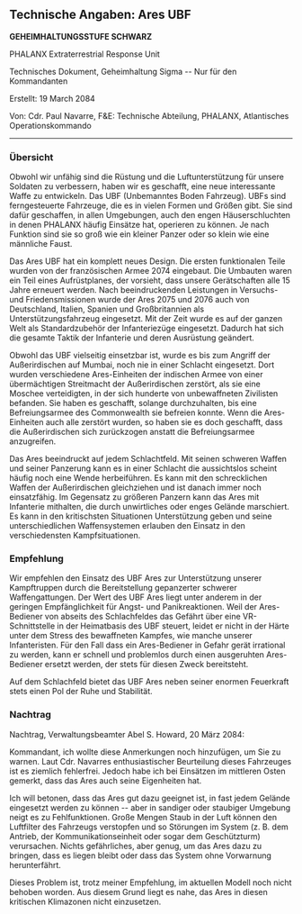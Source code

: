 ## Technische Angaben: Ares UBF

**GEHEIMHALTUNGSSTUFE SCHWARZ**

PHALANX Extraterrestrial Response Unit

Technisches Dokument, Geheimhaltung Sigma -- Nur für den Kommandanten

Erstellt: 19 March 2084

Von: Cdr. Paul Navarre, F&E: Technische Abteilung, PHALANX, Atlantisches
Operationskommando

------------------------------------------------------------------------

### Übersicht

Obwohl wir unfähig sind die Rüstung und die Luftunterstützung für unsere
Soldaten zu verbessern, haben wir es geschafft, eine neue interessante
Waffe zu entwickeln. Das UBF (Unbemanntes Boden Fahrzeug). UBFs sind
ferngesteuerte Fahrzeuge, die es in vielen Formen und Größen gibt. Sie
sind dafür geschaffen, in allen Umgebungen, auch den engen
Häuserschluchten in denen PHALANX häufig Einsätze hat, operieren zu
können. Je nach Funktion sind sie so groß wie ein kleiner Panzer oder so
klein wie eine männliche Faust.

Das Ares UBF hat ein komplett neues Design. Die ersten funktionalen
Teile wurden von der französischen Armee 2074 eingebaut. Die Umbauten
waren ein Teil eines Aufrüstplanes, der vorsieht, dass unsere
Gerätschaften alle 15 Jahre erneuert werden. Nach beeindruckenden
Leistungen in Versuchs- und Friedensmissionen wurde der Ares 2075 und
2076 auch von Deutschland, Italien, Spanien und Großbritannien als
Unterstützungsfahrzeug eingesetzt. Mit der Zeit wurde es auf der ganzen
Welt als Standardzubehör der Infanteriezüge eingesetzt. Dadurch hat sich
die gesamte Taktik der Infanterie und deren Ausrüstung geändert.

Obwohl das UBF vielseitig einsetzbar ist, wurde es bis zum Angriff der
Außerirdischen auf Mumbai, noch nie in einer Schlacht eingesetzt. Dort
wurden verschiedene Ares-Einheiten der indischen Armee von einer
übermächtigen Streitmacht der Außerirdischen zerstört, als sie eine
Moschee verteidigten, in der sich hunderte von unbewaffneten Zivilisten
befanden. Sie haben es geschafft, solange durchzuhalten, bis eine
Befreiungsarmee des Commonwealth sie befreien konnte. Wenn die
Ares-Einheiten auch alle zerstört wurden, so haben sie es doch
geschafft, dass die Außerirdischen sich zurückzogen anstatt die
Befreiungsarmee anzugreifen.

Das Ares beeindruckt auf jedem Schlachtfeld. Mit seinen schweren Waffen
und seiner Panzerung kann es in einer Schlacht die aussichtslos scheint
häufig noch eine Wende herbeiführen. Es kann mit den schrecklichen
Waffen der Außerirdischen gleichziehen und ist danach immer noch
einsatzfähig. Im Gegensatz zu größeren Panzern kann das Ares mit
Infanterie mithalten, die durch unwirtliches oder enges Gelände
marschiert. Es kann in den kritischsten Situationen Unterstützung geben
und seine unterschiedlichen Waffensystemen erlauben den Einsatz in den
verschiedensten Kampfsituationen.

### Empfehlung

Wir empfehlen den Einsatz des UBF Ares zur Unterstützung unserer
Kampftruppen durch die Bereitstellung gepanzerter schwerer
Waffengattungen. Der Wert des UBF Ares liegt unter anderem in der
geringen Empfänglichkeit für Angst- und Panikreaktionen. Weil der
Ares-Bediener von abseits des Schlachfeldes das Gefährt über eine
VR-Schnittstelle in der Heimatbasis des UBF steuert, leidet er nicht in
der Härte unter dem Stress des bewaffneten Kampfes, wie manche unserer
Infanteristen. Für den Fall dass ein Ares-Bediener in Gefahr gerät
irrational zu werden, kann er schnell und problemlos durch einen
ausgeruhten Ares-Bediener ersetzt werden, der stets für diesen Zweck
bereitsteht.

Auf dem Schlachfeld bietet das UBF Ares neben seiner enormen Feuerkraft
stets einen Pol der Ruhe und Stabilität.

### Nachtrag

Nachtrag, Verwaltungsbeamter Abel S. Howard, 20 März 2084:

Kommandant, ich wollte diese Anmerkungen noch hinzufügen, um Sie zu
warnen. Laut Cdr. Navarres enthusiastischer Beurteilung dieses
Fahrzeuges ist es ziemlich fehlerfrei. Jedoch habe ich bei Einsätzen im
mittleren Osten gemerkt, dass das Ares auch seine Eigenheiten hat.

Ich will betonen, dass das Ares gut dazu geeignet ist, in fast jedem
Gelände eingesetzt werden zu können -- aber in sandiger oder staubiger
Umgebung neigt es zu Fehlfunktionen. Große Mengen Staub in der Luft
können den Luftfilter des Fahrzeugs verstopfen und so Störungen im
System (z. B. dem Antrieb, der Kommunikationseinheit oder sogar dem
Geschützturm) verursachen. Nichts gefährliches, aber genug, um das Ares
dazu zu bringen, dass es liegen bleibt oder dass das System ohne
Vorwarnung herunterfährt.

Dieses Problem ist, trotz meiner Empfehlung, im aktuellen Modell noch
nicht behoben worden. Aus diesem Grund liegt es nahe, das Ares in diesen
kritischen Klimazonen nicht einzusetzen.